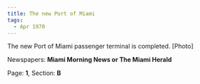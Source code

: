 ```yaml
---  
title: The new Port of Miami  
tags:  
  - Apr 1970  
---  
```

  
The new Port of Miami passenger terminal is completed. [Photo]  
  
Newspapers: **Miami Morning News or The Miami Herald**  
  
Page: **1**, Section: **B** 
